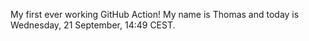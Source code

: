 My first ever working GitHub Action!
My name is Thomas and today is Wednesday, 21 September, 14:49 CEST. 
